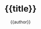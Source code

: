 ---
title: "{{title}}"
author: "{{author}}"
pubDatetime: "{{date}}"
slug: "{{slug}}"
featured: false
draft: false
tags:
ogImage: ""
description: ""
---